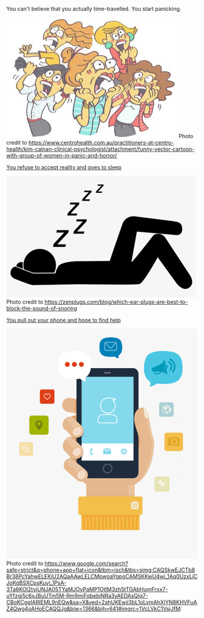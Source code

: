 You can't believe that you actually time-travelled. You start panicking.

![Panic](../images/panic.jpg)
Photo credit to https://www.centrohealth.com.au/practitioners-at-centro-health/kim-calnan-clinical-psychologist/attachment/funny-vector-cartoon-with-group-of-women-in-panic-and-horror/

[You refuse to accept reality and goes to sleep](death4.md)

![sleep](../images/sleep.png)
Photo credit to https://zenplugs.com/blog/which-ear-plugs-are-best-to-block-the-sound-of-snoring

[You pull out your phone and hope to find help](death5.md)

![phone](../images/phone.png)
Photo credit to https://www.google.com/search?safe=strict&q=phone+app+flat+icon&tbm=isch&tbs=simg:CAQSkwEJCTb8Br38PcYahwELEKjU2AQaAAwLELCMpwgaYgpgCAMSKKwU4wi_1Aq0UzxLiCJoKqBSXCpsKuyi_1PsA-3Ta6KOI2tyiUNJA05TYaMJOyPaMP1OtIM3zh5tTGAbHumFrxx7-uYfzgj5c6xJBuUTm5M-Rm9miFqbebiNRa3yAEDAsQjq7-CBoKCggIARIEML9nEQw&sa=X&ved=2ahUKEwii3bL1oLvmAhXjYN8KHVFuAZ4Qwg4oAHoECAQQJg&biw=1366&bih=641#imgrc=1VcLVkC1VsjJfM: